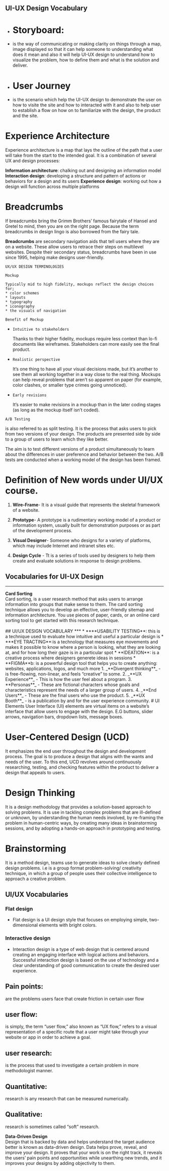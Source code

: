 ## UI-UX Design Vocabulary

- # Storyboard:
- is the way of communicating or making clarity on things through a map, image displayed so that it can help someone to understanding what does it mean and also it will help UI-UX design to understand how to visualize the problem, how to define them and what is the solution and deliver.

- # User Journey
  
- is the scenario which help the UI-UX design to demonstrate the user on how to visite the site and how to interacted with it and also to help user to establish a flow on how on to familiarize with the design, the product and the site.

# **Experience Architecture**
Experience architecture is a map that lays the outline of the path that a user will take from the start to the intended goal. It is a combination of several UX and design processes:

**Information architecture**: chalking out and designing an information model
**Interaction design**: developing a structure and pattern of actions or behaviors for a design and its users
**Experience design**: working out how a design will function across multiple platforms

# **Breadcrumbs**
If breadcrumbs bring the Grimm Brothers’ famous fairytale of Hansel and Gretel to mind, then you are on the right page. Because the term breadcrumbs in design lingo is also borrowed from the fairy tale.

**Breadcrumbs** are secondary navigation aids that tell users where they are on a website. These allow users to retrace their steps on multilevel websites. Despite their secondary status, breadcrumbs have been in use since 1995, helping make designs user-friendly.

`UX/UX DESIGN TERMINOLOGIES`   

`Mockup`

    Typically mid to high fidelity, mockups reflect the design choices for;
    * color schemes
    * layouts
    * typography
    * iconography
    * the visuals of navigation

`Benefit of Mockup`

* `Intuitive to stakeholders`

  Thanks to their higher fidelity, mockups require less context than lo-fi documents like wireframes. Stakeholders can more easily see the final product.

* `Realistic perspective`

  It’s one thing to have all your visual decisions made, but it’s another to see them all working together in a way close to the real thing. Mockups can help reveal problems that aren’t so apparent on paper (for example, color clashes, or smaller type crimes going unnoticed).

* `Early revisions`
  
  It’s easier to make revisions in a mockup than in the later coding stages (as long as the mockup itself isn’t coded).

`A/B Testing`

  is also referred to as split testing. It is the process that asks users to pick from two versions of your design. The products are presented side by side to a group of users to learn which they like better.

  The aim is to test different versions of a product simultaneously to learn about the differences in user preference and behavior between the two. A/B tests are conducted when a working model of the design has been framed.

# Definition of New words under UI/UX course.

1. **Wire-Frame**- It is a visual guide that represents the skeletal framework of a website. 

2. **Prototype**- A prototype is a rudimentary working model of a product or information system, usually built for demonstration purposes or as part of the development process. 

3. **Visual Designer**- Someone who designs for a variety of platforms, which may include Internet and intranet sites etc.

4. **Design Cycle** - Tt is a series of tools used by designers to help them create and evaluate solutions in response to design problems.


   

## Vocabularies for UI-UX Design
<hr>
<strong>Card Sorting</strong><br>
Card sorting, is a user research method that asks users to arrange information into groups that make sense to them. The card sorting technique allows you to develop an effective, user-friendly sitemap and information architecture. You use pieces of paper, cards, or an online card sorting tool to get started with this research technique.<br><br>
## UI/UX DESIGN VOCABULARY
***
* ****USABILITY TESTING**: this is a technique used to evaluate how intuitive and useful a particular design is
* ***EYE TRACTING**:is a technology that measures eye movements and makes it possible to know where a person is looking, what they are looking at, and for how long their gaze is in a particular spot
* **IDEATION**: is a creative process where designers generete ideas in sessions
* **FIGMA**b: is a powerful design tool that helps you to create anything: websites, applications, logos, and much more
1. _**Divergent thinking**_ -  is free-flowing, non-linear, and feels “creative” to some.
2. _**UX Experience**_ - This is how the user feel about a program.
3. **Personas**_ - These are fictional characters whose goals and characteristics represent the needs of a larger group of users.
4. _**End Users**_ - These are the final users who use the product.
5. _**UX Booth**_ - is a publication by and for the user experience community.
  # UI Elements
User Interface (UI) elements are virtual items on a website’s interface that allow users to engage with the design. E.G buttons, slider arrows, navigation bars, dropdown lists, message boxes. 


# User-Centered Design (UCD)
It emphasizes the end user throughout the design and development process. The goal is to produce a design that aligns with the wants and needs of the user. To this end, UCD revolves around continuously researching, testing, and checking features within the product to deliver a design that appeals to users.

# Design Thinking 
It is a design methodology that provides a solution-based approach to solving problems. It is use in tackling complex problems that are ill-defined or unknown, by understanding the human needs involved, by re-framing the problem in human-centric ways, by creating many ideas in brainstorming sessions, and by adopting a hands-on approach in prototyping and testing.

# Brainstorming

It is a method design, teams use to generate ideas to solve clearly defined design problems. i.e is a group format problem-solving/ creativity technique, in which a group of people uses their collective intelligence to approach a creative problem.

## UI/UX Vocabularies

### Flat design
* Flat design is a UI design style that focuses on employing simple, two-dimensional elements with bright colors.
### Interactive design
* Interaction design is a type of web design that is centered around creating an engaging interface with logical actions and behaviors. Successful interaction design is based on the use of technology and a clear understanding of good communication to create the desired user experience.

## Pain points:
are the problems users face that create friction in certain user flow
## user flow:
is simply, the term “user flow,” also known as “UX flow,” refers to a visual representation of a specific route that a user might take through your website or app in order to achieve a goal.
## user research:
 is the process that used to investigate a certain problem in more methodologist manner.
 ## Quantitative:
  research is any research that can be measured numerically.
  ## Qualitative:
  research is sometimes called “soft” research.

<strong>Data-Driven Design</strong><br>
Design that is backed by data and helps understand the target audience better is known as data-driven design. Data helps prove, reveal, and improve your design. It proves that your work is on the right track, it reveals the users’ pain points and opportunities while unearthing new trends, and it improves your designs by adding objectivity to them.
